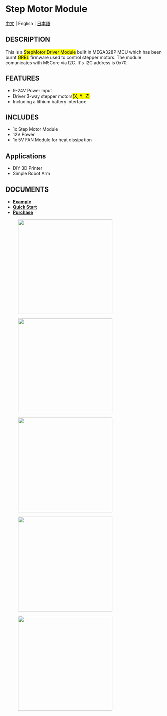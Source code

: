 # Step Motor Module

[中文](/zh_CN/product_documents/modules/module_stepmotor) | English | [日本語](ja/product_documents/modules/module_stepmotor)

## DESCRIPTION

This is a <mark>StepMotor Driver Module</mark> built in MEGA328P MCU which has been burnt <mark>GRBL</mark> firmware used to control stepper motors. The module comunicates with M5Core via I2C. It's I2C address is 0x70.

## FEATURES

-  9-24V Power Input
-  Driver 3-way stepper motors<mark>(X, Y, Z)</mark>
-  Including a lithium battery interface

## INCLUDES

-  1x Step Motor Module
-  12V Power
-  1x 5V FAN Module for heat dissipation

## Applications

-  DIY 3D Printer
-  Simple Robot Arm

## DOCUMENTS

- **[Example](https://github.com/m5stack/stepmotor_module/tree/master/StepMotor_M5test)**
- **[Quick Start]()**
- **[Purchase](https://www.aliexpress.com/store/product/M5Stack-New-Arrival-Stepmotor-Module-for-Arduino-ESP32-GRBL-12C-Step-Motor-MEGA328P-similar-as-12V/3226069_32889109142.html?spm=2114.12010612.8148356.17.50511b9b5ViNuz)**

<figure>
    <img src="assets/img/product_pics/modules/module_stepmotor_01.png" height="300" width="300">
</figure>

<figure>
    <img src="assets/img/product_pics/modules/module_stepmotor_02.png" height="300" width="300">
</figure>

<figure>
    <img src="assets/img/product_pics/modules/module_stepmotor_03.png" height="300" width="300">
</figure>

<figure>
    <img src="assets/img/product_pics/modules/module_stepmotor_04.png" height="300" width="300">
</figure>

<figure>
    <img src="assets/img/product_pics/modules/module_stepmotor_05.png" height="300" width="300">
</figure>